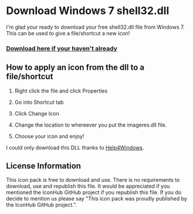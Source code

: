 # Download Windows 7 shell32.dll

I'm glad your ready to download your free shell32.dll file from Windows 7. This can be used to give a file/shortcut a new icon!

### [Download here if your haven't already](https://flynnfarrow.github.io/IconHub/Icons/Windows%20Icons/Windows%207/shell32/shell32.dll)

## How to apply an icon from the dll to a file/shortcut

1) Right click the file and click Properties

2) Go into Shortcut tab

3) Click Change Icon

4) Change the location to whereever you put the imageres.dll file.

5) Choose your icon and enjoy!

I could only download this DLL thanks to [Help4Windows](https://help4windows.com).

## License Information

This icon pack is free to download and use. There is no requirements to download, use and republish this file. It would be appreciated if you mentioned the IconHub GitHub project if you republish this file. If you do decide to mention us please say "This icon pack was proudly published by the IconHub GitHub project.".
